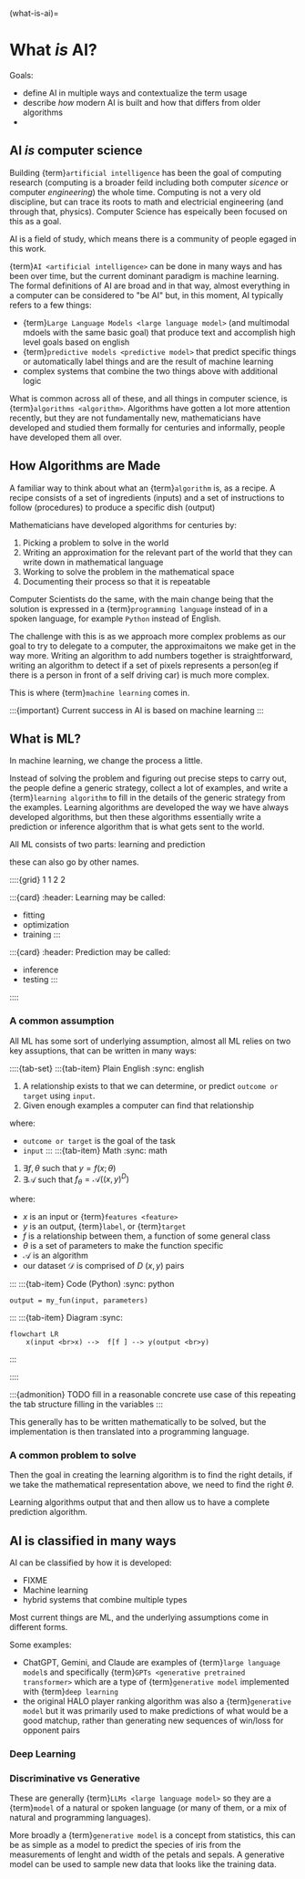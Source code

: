 (what-is-ai)=
# What *is* AI? 

Goals:
- define AI in multiple ways and contextualize the term usage
- describe *how* modern AI is built and how that differs from older algorithms
- 

## AI *is* computer science

Building {term}`artificial intelligence` has been the goal of computing research (computing is a  broader feild including both computer *sicence* or computer *engineering*) the whole time.  Computing is not a very old discipline, but can trace its roots to math and electricial engineering (and through that, physics). Computer Science has espeically been focused on this as a goal. 


AI is a field of study, which means there is a community of people egaged in this work. 

{term}`AI <artificial intelligence>` can be done in many ways and has been over time, but the current dominant paradigm is machine learning.  
The formal definitions of AI are broad and in that way, almost everything in a computer can be considered to "be AI" but, in this moment, AI typically refers to a few things:
- {term}`Large Language Models <large language model>` (and multimodal mdoels with the same basic goal) that produce text and accomplish high level goals based on english
- {term}`predictive models <predictive model>` that predict specific things or automatically label things and are the result of machine learning
- complex systems that combine the two things above with additional logic


What is common across all of these, and all things in computer science, is {term}`algorithms <algorithm>`. Algorithms have gotten a lot more attention recently, but they are not fundamentally new, mathematicians have developed and studied them formally for centuries and informally, people have developed them all over. 

## How Algorithms are Made 

A familiar way to think about what an {term}`algorithm` is, as a recipe. A recipe consists of a set of ingredients (inputs) and a set of instructions to follow (procedures) to produce a specific dish (output)

Mathematicians have developed algorithms for centuries by:
1. Picking a problem to solve in the world
2. Writing an approximation for the relevant part of the world that they can write down in mathematical language
3. Working to solve the problem in the mathematical space
4. Documenting their process so that it is repeatable

Computer Scientists do the same, with the main change being that the solution is expressed in a {term}`programming language` instead of in a spoken language, for example `Python` instead of English. 

The challenge with this is as we approach more complex problems as our goal to try to delegate to a computer, the approximaitons we make get in the way more. Writing an algorithm to add numbers together is straightforward, writing an algorithm to detect if a set of pixels represents a person(eg if there is a person in front of a self driving car) is much more complex. 

This is where {term}`machine learning` comes in. 

:::{important}
Current success in AI is based on machine learning
:::


## What is ML? 

In machine learning, we change the process a little.  

Instead of solving the problem and figuring out precise steps to carry out, the people define a generic strategy, collect a lot of examples, and write a {term}`learning algorithm` to fill in the details of the generic strategy from the examples. 
Learning algorithms are developed the way we have always developed algorithms, but then these algorithms essentially write a prediction or inference algorithm that is what gets sent to the world. 


All ML consists of two parts: learning and prediction 

these can also go by other names. 

::::{grid} 1 1 2 2

:::{card}
:header: Learning may be called:
- fitting
- optimization
- training
:::

:::{card}
:header: Prediction may be called:
- inference
- testing
:::

::::


### A common assumption


All ML has some sort of underlying assumption, almost all ML relies on two key assuptions, that can be written in many ways: 

::::{tab-set}
:::{tab-item} Plain English
:sync: english 
1. A relationship exists to that we can determine, or predict `outcome or target`  using `input`. 
2. Given enough examples a computer can find that relationship

where: 
- `outcome or target` is the goal of the task 
- `input` 
:::
:::{tab-item} Math
:sync: math

1. $\exists f,\theta$ such that $y = f(x; \theta)$
2. $\exists \mathcal{A}$ such that $f_{\theta} = \mathcal{A}((x,y)^D)$

where:
- $x$ is an input or {term}`features <feature>`
- $y$ is an output, {term}`label`, or {term}`target`
- $f$ is a relationship between them, a function of some general class
- $\theta$ is a set of parameters to make the function specific
- $\mathcal{A}$ is an algorithm
- our dataset $\mathcal{D}$ is comprised of $D$ $(x,y)$ pairs


:::
:::{tab-item} Code (Python)
:sync: python


```
output = my_fun(input, parameters)
```

:::
:::{tab-item} Diagram
:sync: 

```{mermaid}
flowchart LR
    x(input <br>x) -->  f[f ] --> y(output <br>y)
```
<!--  <sub>#952;</sub -->


:::

::::


<!-- To make this concrete, this could be as simple as a linear regression -->
:::{admonition} TODO
fill in a reasonable concrete use case of this repeating the tab structure filling in the variables
:::

This generally has to be written mathematically to be solved, but the implementation is then translated into a programming language. 

### A common problem to solve

Then the goal in creating the learning algorithm is to find the right details, if we take the mathematical representation above, we need to find the right $\theta$.  

Learning algorithms output that and then allow us to have a complete prediction algorithm.  

## AI is classified in many ways

AI can be classified by how it is developed:
- FIXME
- Machine learning
- hybrid systems that combine multiple types

Most current things are ML, and the underlying assumptions come in different forms.  

Some examples:
- ChatGPT, Gemini, and Claude are examples of {term}`large language model`s and specifically {term}`GPTs <generative pretrained transformer>` which are a type of {term}`generative model` implemented with {term}`deep learning` 
- the original HALO player ranking algorithm was also a {term}`generative model` but it was primarily used to make predictions of what would be a good matchup, rather than generating new sequences of win/loss for opponent pairs



### Deep Learning

### Discriminative vs Generative


These are generally {term}`LLMs <large language model>` so they are a {term}`model` of a natural or spoken language (or many of them, or a mix of natural and programming languages).  

More broadly a {term}`generative model` is a concept from statistics, this can be as simple as a model to predict the species of iris from the measurements of lenght and width of the petals and sepals. A generative model can be used to sample new data that looks like the training data.  





<!-- 
## Limitiations


-  -->


